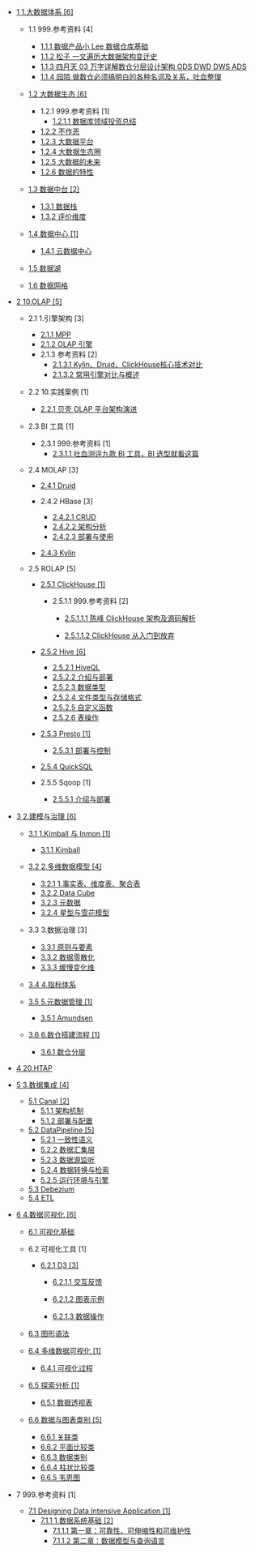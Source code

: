   - [1 1.大数据体系 [6]](/1.大数据体系/README.md)
    - 1.1 999.参考资料 [4]
      - [1.1.1 数据产品小 Lee 数据仓库基础](/1.大数据体系/999.参考资料/2021-数据产品小%20Lee-数据仓库基础.md)
      - [1.1.2 松子 一文遍历大数据架构变迁史](/1.大数据体系/999.参考资料/2021-松子-一文遍历大数据架构变迁史.md)
      - [1.1.3 四月天 03 万字详解数仓分层设计架构 ODS DWD DWS ADS](/1.大数据体系/999.参考资料/2022-四月天%2003-万字详解数仓分层设计架构%20ODS-DWD-DWS-ADS.md)
      - [1.1.4 园陌 做数仓必须搞明白的各种名词及关系，吐血整理](/1.大数据体系/999.参考资料/2022-园陌-做数仓必须搞明白的各种名词及关系，吐血整理.md)
    - [1.2 大数据生态 [6]](/1.大数据体系/大数据生态/README.md)
      - 1.2.1 999.参考资料 [1]
        - [1.2.1.1 数据库领域投资总结](/1.大数据体系/大数据生态/999.参考资料/2021-数据库领域投资总结.md)
      - [1.2.2 不作恶](/1.大数据体系/大数据生态/不作恶.md)
      - [1.2.3 大数据平台](/1.大数据体系/大数据生态/大数据平台.md)
      - [1.2.4 大数据生态圈](/1.大数据体系/大数据生态/大数据生态圈.md)
      - [1.2.5 大数据的未来](/1.大数据体系/大数据生态/大数据的未来.md)
      - [1.2.6 数据的特性](/1.大数据体系/大数据生态/数据的特性.md)
    - [1.3 数据中台 [2]](/1.大数据体系/数据中台/README.md)
      - [1.3.1 数据栈](/1.大数据体系/数据中台/数据栈.md)
      - [1.3.2 评价维度](/1.大数据体系/数据中台/评价维度.md)
    - [1.4 数据中心 [1]](/1.大数据体系/数据中心/README.md)
      - [1.4.1 云数据中心](/1.大数据体系/数据中心/云数据中心.md)
    - [1.5 数据湖](/1.大数据体系/数据湖/README.md)
      
    - [1.6 数据网格](/1.大数据体系/数据网格/README.md)
      
  - [2 10.OLAP [5]](/10.OLAP/README.md)
    - 2.1 1.引擎架构 [3]
      - [2.1.1 MPP](/10.OLAP/1.引擎架构/MPP.md)
      - [2.1.2 OLAP 引擎](/10.OLAP/1.引擎架构/OLAP%20引擎.md)
      - 2.1.3 参考资料 [2]
        - [2.1.3.1 Kylin、Druid、ClickHouse核心技术对比](/10.OLAP/1.引擎架构/.more/2020-Kylin、Druid、ClickHouse核心技术对比.md)
        - [2.1.3.2 常用引擎对比与概述](/10.OLAP/1.引擎架构/.more/2021-常用引擎对比与概述.md)
    - 2.2 10.实践案例 [1]
      - [2.2.1 贝壳 OLAP 平台架构演进](/10.OLAP/10.实践案例/2021-贝壳%20OLAP%20平台架构演进.md)
    - 2.3 BI 工具 [1]
      - 2.3.1 999.参考资料 [1]
        - [2.3.1.1 吐血测评九款 BI 工具，BI 选型就看这篇](/10.OLAP/BI%20工具/999.参考资料/2022-吐血测评九款%20BI%20工具，BI%20选型就看这篇.md)
    - 2.4 MOLAP [3]
      - [2.4.1 Druid](/10.OLAP/MOLAP/Druid/README.md)
        
      - 2.4.2 HBase [3]
        - [2.4.2.1 CRUD](/10.OLAP/MOLAP/HBase/CRUD.md)
        - [2.4.2.2 架构分析](/10.OLAP/MOLAP/HBase/架构分析.md)
        - [2.4.2.3 部署与使用](/10.OLAP/MOLAP/HBase/部署与使用.md)
      - [2.4.3 Kylin](/10.OLAP/MOLAP/Kylin/README.md)
        
    - 2.5 ROLAP [5]
      - [2.5.1 ClickHouse [1]](/10.OLAP/ROLAP/ClickHouse/README.md)
        - 2.5.1.1 999.参考资料 [2]
          - [2.5.1.1.1 陈峰 ClickHouse 架构及源码解析](/10.OLAP/ROLAP/ClickHouse/999.参考资料/2022-陈峰-ClickHouse%20架构及源码解析/README.md)
            
          - [2.5.1.1.2 ClickHouse 从入门到放弃](/10.OLAP/ROLAP/ClickHouse/999.参考资料/2023-ClickHouse%20从入门到放弃/README.md)
            
      - [2.5.2 Hive [6]](/10.OLAP/ROLAP/Hive/README.md)
        - [2.5.2.1 HiveQL](/10.OLAP/ROLAP/Hive/HiveQL.md)
        - [2.5.2.2 介绍与部署](/10.OLAP/ROLAP/Hive/介绍与部署.md)
        - [2.5.2.3 数据类型](/10.OLAP/ROLAP/Hive/数据类型.md)
        - [2.5.2.4 文件类型与存储格式](/10.OLAP/ROLAP/Hive/文件类型与存储格式.md)
        - [2.5.2.5 自定义函数](/10.OLAP/ROLAP/Hive/自定义函数.md)
        - [2.5.2.6 表操作](/10.OLAP/ROLAP/Hive/表操作.md)
      - [2.5.3 Presto [1]](/10.OLAP/ROLAP/Presto/README.md)
        - [2.5.3.1 部署与控制](/10.OLAP/ROLAP/Presto/部署与控制.md)
      - [2.5.4 QuickSQL](/10.OLAP/ROLAP/QuickSQL/README.md)
        
      - 2.5.5 Sqoop [1]
        - [2.5.5.1 介绍与部署](/10.OLAP/ROLAP/Sqoop/介绍与部署.md)
  - [3 2.建模与治理 [6]](/2.建模与治理/README.md)
    - [3.1 1.Kimball 与 Inmon [1]](/2.建模与治理/1.Kimball%20与%20Inmon/README.md)
      - [3.1.1 Kimball](/2.建模与治理/1.Kimball%20与%20Inmon/Kimball.md)
    - [3.2 2.多维数据模型 [4]](/2.建模与治理/2.多维数据模型/README.md)
      - [3.2.1 1.事实表、维度表、聚合表](/2.建模与治理/2.多维数据模型/1.事实表、维度表、聚合表.md)
      - [3.2.2 Data Cube](/2.建模与治理/2.多维数据模型/Data%20Cube.md)
      - [3.2.3 元数据](/2.建模与治理/2.多维数据模型/元数据.md)
      - [3.2.4 星型与雪花模型](/2.建模与治理/2.多维数据模型/星型与雪花模型.md)
    - 3.3 3.数据治理 [3]
      - [3.3.1 原则与要素](/2.建模与治理/3.数据治理/原则与要素.md)
      - [3.3.2 数据零散化](/2.建模与治理/3.数据治理/数据零散化.md)
      - [3.3.3 缓慢变化维](/2.建模与治理/3.数据治理/缓慢变化维.md)
    - [3.4 4.指标体系](/2.建模与治理/4.指标体系/README.md)
      
    - [3.5 5.元数据管理 [1]](/2.建模与治理/5.元数据管理/README.md)
      - [3.5.1 Amundsen](/2.建模与治理/5.元数据管理/Amundsen.md)
    - [3.6 6.数仓搭建流程 [1]](/2.建模与治理/6.数仓搭建流程/README.md)
      - [3.6.1 数仓分层](/2.建模与治理/6.数仓搭建流程/数仓分层.md)
  - [4 20.HTAP](/20.HTAP/README.md)
    
  - [5 3.数据集成 [4]](/3.数据集成/README.md)
    - [5.1 Canal [2]](/3.数据集成/Canal/README.md)
      - [5.1.1 架构机制](/3.数据集成/Canal/架构机制.md)
      - [5.1.2 部署与配置](/3.数据集成/Canal/部署与配置.md)
    - [5.2 DataPipeline [5]](/3.数据集成/DataPipeline/README.md)
      - [5.2.1 一致性语义](/3.数据集成/DataPipeline/一致性语义.md)
      - [5.2.2 数据汇集层](/3.数据集成/DataPipeline/数据汇集层.md)
      - [5.2.3 数据源监听](/3.数据集成/DataPipeline/数据源监听.md)
      - [5.2.4 数据转换与检索](/3.数据集成/DataPipeline/数据转换与检索.md)
      - [5.2.5 运行环境与引擎](/3.数据集成/DataPipeline/运行环境与引擎.md)
    - [5.3 Debezium](/3.数据集成/Debezium.md)
    - [5.4 ETL](/3.数据集成/ETL/README.md)
      
  - [6 4.数据可视化 [6]](/4.数据可视化/README.md)
    - [6.1 可视化基础](/4.数据可视化/可视化基础/README.md)
      
    - 6.2 可视化工具 [1]
      - [6.2.1 D3 [3]](/4.数据可视化/可视化工具/D3/README.md)
        - [6.2.1.1 交互反馈](/4.数据可视化/可视化工具/D3/交互反馈/README.md)
          
        - [6.2.1.2 图表示例](/4.数据可视化/可视化工具/D3/图表示例/README.md)
          
        - [6.2.1.3 数据操作](/4.数据可视化/可视化工具/D3/数据操作/README.md)
          
    - [6.3 图形语法](/4.数据可视化/图形语法/README.md)
      
    - [6.4 多维数据可视化 [1]](/4.数据可视化/多维数据可视化/README.md)
      - [6.4.1 可视化过程](/4.数据可视化/多维数据可视化/可视化过程.md)
    - [6.5 探索分析 [1]](/4.数据可视化/探索分析/README.md)
      - [6.5.1 数据透视表](/4.数据可视化/探索分析/数据透视表.md)
    - [6.6 数据与图表类别 [5]](/4.数据可视化/数据与图表类别/README.md)
      - [6.6.1 关联类](/4.数据可视化/数据与图表类别/关联类.md)
      - [6.6.2 平面比较类](/4.数据可视化/数据与图表类别/平面比较类.md)
      - [6.6.3 数据类别](/4.数据可视化/数据与图表类别/数据类别.md)
      - [6.6.4 柱状比较类](/4.数据可视化/数据与图表类别/柱状比较类.md)
      - [6.6.5 韦恩图](/4.数据可视化/数据与图表类别/韦恩图.md)
  - 7 999.参考资料 [1]
    - [7.1 Designing Data Intensive Application [1]](/999.参考资料/Designing%20Data-Intensive%20Application/README.md)
      - [7.1.1 1.数据系统基础 [2]](/999.参考资料/Designing%20Data-Intensive%20Application/1.数据系统基础/README.md)
        - [7.1.1.1 第一章：可靠性、可伸缩性和可维护性](/999.参考资料/Designing%20Data-Intensive%20Application/1.数据系统基础/第一章：可靠性、可伸缩性和可维护性.md)
        - [7.1.1.2 第二章：数据模型与查询语言](/999.参考资料/Designing%20Data-Intensive%20Application/1.数据系统基础/第二章：数据模型与查询语言.md)